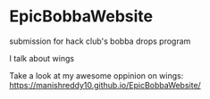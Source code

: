 # EpicBobbaWebsite
submission for hack club's bobba drops program

I talk about wings

Take a look at my awesome oppinion on wings: https://manishreddy10.github.io/EpicBobbaWebsite/
